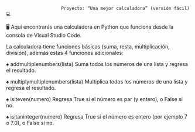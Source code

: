                          Proyecto: “Una mejor calculadora” (versión fácil)💻

🖥  Aqui encontrarás una calculadora en Python que funciona desde la consola de Visual Studio Code.

La calculadora tiene funciones básicas (suma, resta, multiplicación, división), además estas  4 funciones adicionales:

♠ addmultiplenumbers(lista)
   Suma todos los números de una lista y regresa el resultado.

♠ multiplymultiplenumbers(lista)
   Multiplica todos los números de una lista y regresa el resultado.
   
♠ isiteven(numero)
   Regresa True si el número es par (y entero), o False si no.

♠ isitaninteger(numero)
   Regresa True si el número es entero (por ejemplo 7 o 7.0), o False si no.

